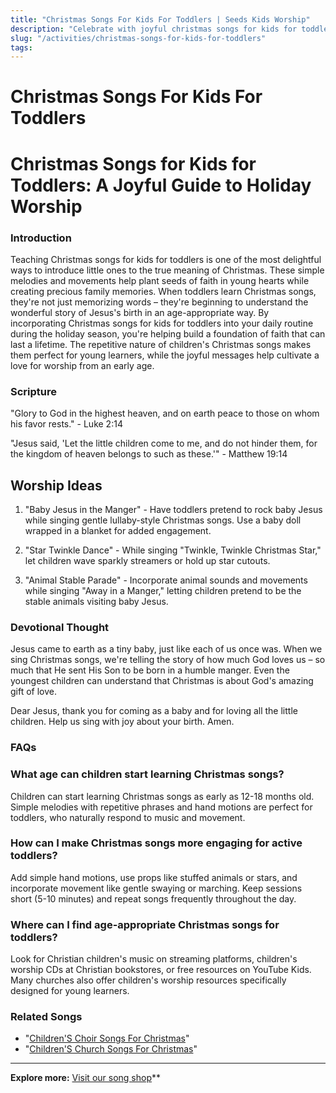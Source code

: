 ```yaml
---
title: "Christmas Songs For Kids For Toddlers | Seeds Kids Worship"
description: "Celebrate with joyful christmas songs for kids for toddlers featuring biblical Christmas themes. Holiday worship music for children and families."
slug: "/activities/christmas-songs-for-kids-for-toddlers"
tags:
---
```


# Christmas Songs For Kids For Toddlers

# Christmas Songs for Kids for Toddlers: A Joyful Guide to Holiday Worship

### Introduction
Teaching Christmas songs for kids for toddlers is one of the most delightful ways to introduce little ones to the true meaning of Christmas. These simple melodies and movements help plant seeds of faith in young hearts while creating precious family memories. When toddlers learn Christmas songs, they're not just memorizing words – they're beginning to understand the wonderful story of Jesus's birth in an age-appropriate way. By incorporating Christmas songs for kids for toddlers into your daily routine during the holiday season, you're helping build a foundation of faith that can last a lifetime. The repetitive nature of children's Christmas songs makes them perfect for young learners, while the joyful messages help cultivate a love for worship from an early age.

### Scripture
"Glory to God in the highest heaven, and on earth peace to those on whom his favor rests." - Luke 2:14

"Jesus said, 'Let the little children come to me, and do not hinder them, for the kingdom of heaven belongs to such as these.'" - Matthew 19:14

## Worship Ideas
1. "Baby Jesus in the Manger" - Have toddlers pretend to rock baby Jesus while singing gentle lullaby-style Christmas songs. Use a baby doll wrapped in a blanket for added engagement.

2. "Star Twinkle Dance" - While singing "Twinkle, Twinkle Christmas Star," let children wave sparkly streamers or hold up star cutouts.

3. "Animal Stable Parade" - Incorporate animal sounds and movements while singing "Away in a Manger," letting children pretend to be the stable animals visiting baby Jesus.

### Devotional Thought
Jesus came to earth as a tiny baby, just like each of us once was. When we sing Christmas songs, we're telling the story of how much God loves us – so much that He sent His Son to be born in a humble manger. Even the youngest children can understand that Christmas is about God's amazing gift of love.

Dear Jesus, thank you for coming as a baby and for loving all the little children. Help us sing with joy about your birth. Amen.

### FAQs

### What age can children start learning Christmas songs?
Children can start learning Christmas songs as early as 12-18 months old. Simple melodies with repetitive phrases and hand motions are perfect for toddlers, who naturally respond to music and movement.

### How can I make Christmas songs more engaging for active toddlers?
Add simple hand motions, use props like stuffed animals or stars, and incorporate movement like gentle swaying or marching. Keep sessions short (5-10 minutes) and repeat songs frequently throughout the day.

### Where can I find age-appropriate Christmas songs for toddlers?
Look for Christian children's music on streaming platforms, children's worship CDs at Christian bookstores, or free resources on YouTube Kids. Many churches also offer children's worship resources specifically designed for young learners.

### Related Songs

- "[Children'S Choir Songs For Christmas](/activities/children-s-choir-songs-for-christmas/)"
- "[Children'S Church Songs For Christmas](/activities/children-s-church-songs-for-christmas/)"

---

**Explore more:** [Visit our song shop](https://seedskidsworship.com/shop)**

<!-- Schema Markup -->
<script type="application/ld+json">
{
  "@context": "https://schema.org",
  "@type": "MusicRecording",
  "name": "Christmas Songs For Kids For Toddlers",
  "byArtist": {
    "@type": "MusicGroup",
    "name": "Seeds Kids Worship"
  },
  "isFamilyFriendly": true,
  "url": "https://seedskidsworship.com/activities/christmas-songs-for-kids-for-toddlers/"
}
</script>